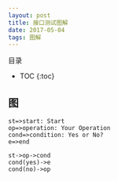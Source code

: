 ```yaml
---
layout: post
title: 接口测试图解
date: 2017-05-04
tags: 图解 
---
```


目录

* TOC 
{:toc}

## 图

``` flow
st=>start: Start
op=>operation: Your Operation
cond=>condition: Yes or No?
e=>end

st->op->cond
cond(yes)->e
cond(no)->op
```